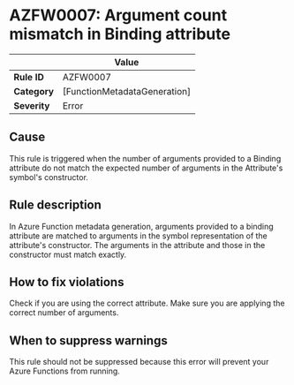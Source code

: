 # AZFW0007: Argument count mismatch in Binding attribute

| | Value |
|-|-|
| **Rule ID** |AZFW0007|
| **Category** |[FunctionMetadataGeneration]|
| **Severity** |Error|

## Cause

This rule is triggered when the number of arguments provided to a Binding attribute do not match the expected number of arguments in the Attribute's symbol's constructor.

## Rule description

In Azure Function metadata generation, arguments provided to a binding attribute are matched to arguments in the symbol representation of the attribute's constructor. The arguments in the attribute and those in the constructor must match exactly.

## How to fix violations

Check if you are using the correct attribute. Make sure you are applying the correct number of arguments.

## When to suppress warnings

This rule should not be suppressed because this error will prevent your Azure Functions from running.

